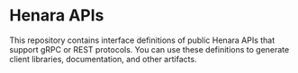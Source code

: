# Henara APIs

This repository contains interface definitions of public Henara APIs that support gRPC or REST protocols. You can use these definitions to generate client libraries, documentation, and other artifacts.
